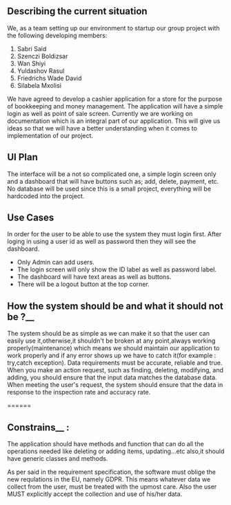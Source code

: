 ## Describing the current situation
We, as a team setting up our environment to startup our group project with the following developing members:
1. Sabri Said
2. Szenczi Boldizsar
3. Wan Shiyi
4. Yuldashov Rasul
5. Friedrichs Wade David
6. Silabela Mxolisi

We have agreed to develop a cashier application for a store for the purpose of bookkeeping and money management. The application will have a simple login as well as point of sale screen. Currently we are working on documentation which is an integral part of our application. This will give us ideas so that we will have a better understanding when it comes to implementation of our project.

## UI Plan

The interface will be a not so complicated one, a simple login screen only and a dashboard that will have buttons such as; add, delete, payment, etc. No database will be used since this is a small project, everything will be hardcoded into the project.

## Use Cases

In order for the user to be able to use the system they must login first. After loging in using a user id as well as password then they will see the dashboard.

* Only Admin can add users.
* The login screen will only show the ID label as well as password label.
* The dashboard will have text areas as well as buttons.
* There will be a logout button at the top corner.



## How the system should be and what it should not be  ?__

The system should be as simple as we can make it so that the user can easily use it,otherwise,it shouldn't be broken at any point,always working properly(maintenance) which means we should maintain our application to work properly and if any error shows up we have to catch it(for example : try,catch exception).
Data requirements must be accurate, reliable and true. When you make an action request, such as finding, deleting, modifying, and adding, you should ensure that the input data matches the database data. When meeting the user's request, the system should ensure that the data in response to the inspection rate and accuracy rate.

======

## Constrains__ :
The application should have methods and function that can do all the operations needed like deleting or adding items, updating...etc also,it should have generic classes and methods.

As per said in the requirement specification, the software must oblige the new requlations in the EU, namely GDPR. This means whatever data we collect from the user, must be treated with the upmost care. Also the user MUST explicitly accept the collection and use of his/her data.

